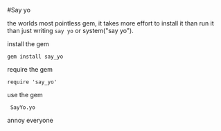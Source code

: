 #Say yo

the worlds most pointless gem, it takes more effort to install it than run it than just writing `say yo` or system("say yo"). 

install the gem

` gem install say_yo `

require the gem

` require 'say_yo' `


use the gem

` SayYo.yo`


annoy everyone



